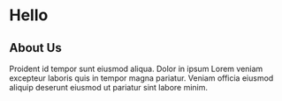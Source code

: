 # Hello

## About Us

Proident id tempor sunt eiusmod aliqua. Dolor in ipsum Lorem veniam excepteur laboris quis in tempor magna pariatur. Veniam officia eiusmod aliquip deserunt eiusmod ut pariatur sint labore minim.
